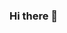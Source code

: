 ### Hi there 👋

<!--
[![Header](https://github.com/NataliaVolentova/NataliaVolentova/blob/main/header_IT.PNG "Header")](https://www.linkedin.com/in/natalia-volentova-029a3ab7/)
![ScreenShot](/main/header_IT.PNG)
![Header](/main/header_IT.PNG)


<p align="center">
  <img src='/header_IT.PNG'/>
</p>
[![Header](https://raw.githubusercontent.com/MartinHeinz/<OWNER>/<OWNER>/readme_header.png "Header")](https://some-url.dev/)
**NataliaVolentova/NataliaVolentova** is a ✨ _special_ ✨ repository because its `README.md` (this file) appears on your GitHub profile.

Here are some ideas to get you started:

- 🔭 I’m currently working on ...
- 🌱 I’m currently learning ...
- 👯 I’m looking to collaborate on ...
- 🤔 I’m looking for help with ...
- 💬 Ask me about ...
- 📫 How to reach me: ...
- 😄 Pronouns: ...
- ⚡ Fun fact: ...
-->
